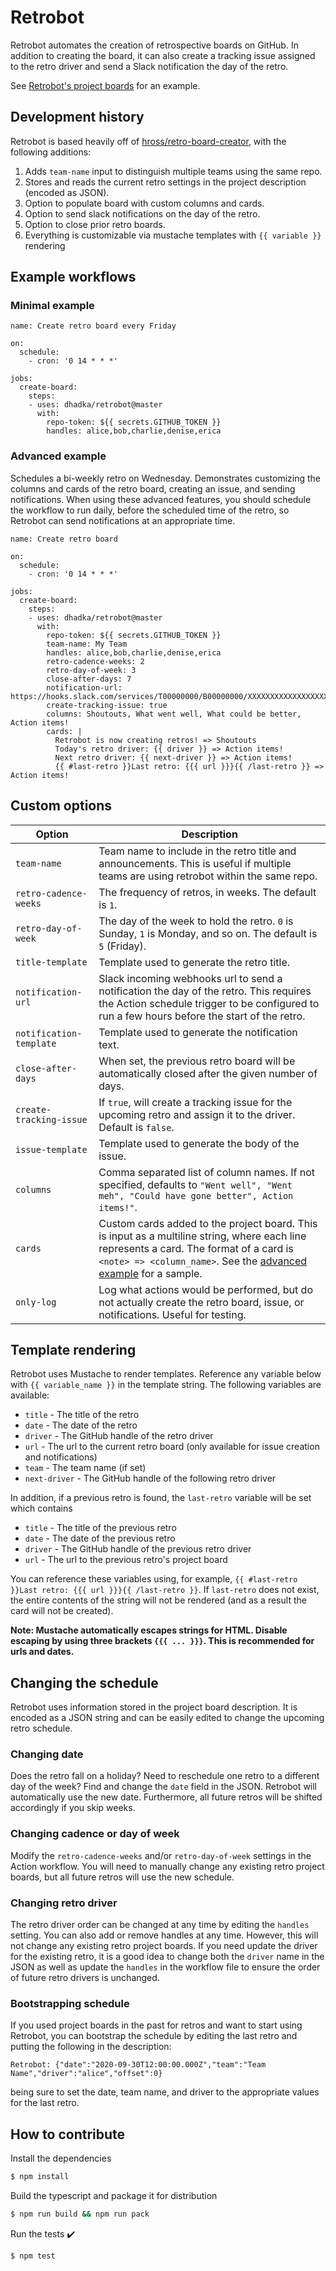 # Retrobot

Retrobot automates the creation of retrospective boards on GitHub.  In addition to creating the board, it can also create a tracking issue assigned to the retro driver and send a Slack notification the day of the retro.

See [Retrobot's project boards](https://github.com/dhadka/retrobot/projects) for an example.

## Development history

Retrobot is based heavily off of [hross/retro-board-creator](https://github.com/hross/retro-board-creator), with the following additions:

1. Adds `team-name` input to distinguish multiple teams using the same repo.
2. Stores and reads the current retro settings in the project description (encoded as JSON).
3. Option to populate board with custom columns and cards.
4. Option to send slack notifications on the day of the retro.
5. Option to close prior retro boards.
6. Everything is customizable via mustache templates with `{{ variable }}` rendering

## Example workflows

### Minimal example

```
name: Create retro board every Friday

on:
  schedule:
    - cron: '0 14 * * *'

jobs:
  create-board:
    steps:
    - uses: dhadka/retrobot@master
      with: 
        repo-token: ${{ secrets.GITHUB_TOKEN }}
        handles: alice,bob,charlie,denise,erica
```

### Advanced example

Schedules a bi-weekly retro on Wednesday.  Demonstrates customizing the columns and cards of the retro board, creating an issue, and sending notifications.  When using these advanced features, you should schedule the workflow to run daily, before the scheduled time of the retro, so Retrobot can send notifications at an appropriate time.

```
name: Create retro board

on:
  schedule:
    - cron: '0 14 * * *'

jobs:
  create-board:
    steps:
    - uses: dhadka/retrobot@master
      with: 
        repo-token: ${{ secrets.GITHUB_TOKEN }}
        team-name: My Team
        handles: alice,bob,charlie,denise,erica
        retro-cadence-weeks: 2
        retro-day-of-week: 3
        close-after-days: 7
        notification-url: https://hooks.slack.com/services/T00000000/B00000000/XXXXXXXXXXXXXXXXXXXXXXXX
        create-tracking-issue: true
        columns: Shoutouts, What went well, What could be better, Action items!
        cards: |
          Retrobot is now creating retros! => Shoutouts
          Today's retro driver: {{ driver }} => Action items!
          Next retro driver: {{ next-driver }} => Action items!
          {{ #last-retro }}Last retro: {{{ url }}}{{ /last-retro }} => Action items!
```

## Custom options

| Option        | Description    |
|---------------|----------------|
| `team-name`   | Team name to include in the retro title and announcements. This is useful if multiple teams are using retrobot within the same repo. |
| `retro-cadence-weeks` | The frequency of retros, in weeks.  The default is `1`. |
| `retro-day-of-week`   | The day of the week to hold the retro. `0` is Sunday, `1` is Monday, and so on.  The default is `5` (Friday). |
| `title-template`      | Template used to generate the retro title. |
| `notification-url`    | Slack incoming webhooks url to send a notification the day of the retro.  This requires the Action schedule trigger to be configured to run a few hours before the start of the retro. |
| `notification-template` |  Template used to generate the notification text. |
| `close-after-days`      | When set, the previous retro board will be automatically closed after the given number of days. |
| `create-tracking-issue` | If `true`, will create a tracking issue for the upcoming retro and assign it to the driver.  Default is `false`. |
| `issue-template`        | Template used to generate the body of the issue. |
| `columns`               | Comma separated list of column names. If not specified, defaults to `"Went well", "Went meh", "Could have gone better", Action items!"`. |
| `cards`                 | Custom cards added to the project board.  This is input as a multiline string, where each line represents a card.  The format of a card is `<note> => <column_name>`.  See the [advanced example](#advanced-example) for a sample. |
| `only-log` | Log what actions would be performed, but do not actually create the retro board, issue, or notifications.  Useful for testing. |

## Template rendering

Retrobot uses Mustache to render templates.  Reference any variable below with `{{ variable_name }}` in the template string.  The following variables are available:

* `title` - The title of the retro
* `date` - The date of the retro
* `driver` - The GitHub handle of the retro driver
* `url` - The url to the current retro board (only available for issue creation and notifications)
* `team` - The team name (if set)
* `next-driver` - The GitHub handle of the following retro driver

In addition, if a previous retro is found, the `last-retro` variable will be set which contains

* `title` - The title of the previous retro
* `date` - The date of the previous retro
* `driver` - The GitHub handle of the previous retro driver
* `url` - The url to the previous retro's project board

You can reference these variables using, for example, `{{ #last-retro }}Last retro: {{{ url }}}{{ /last-retro }}`.  If `last-retro` does not exist, the entire contents of the string will not be rendered (and as a result the card will not be created).

**Note: Mustache automatically escapes strings for HTML. Disable escaping by using three brackets `{{{ ... }}}`.  This is recommended for urls and dates.**

## Changing the schedule

Retrobot uses information stored in the project board description.  It is encoded as a JSON string and can be easily edited to change the upcoming retro schedule.

### Changing date

Does the retro fall on a holiday?  Need to reschedule one retro to a different day of the week?  Find and change the `date` field in the JSON.  Retrobot will automatically use the new date.  Furthermore, all future retros will be shifted accordingly if you skip weeks.

### Changing cadence or day of week

Modify the `retro-cadence-weeks` and/or `retro-day-of-week` settings in the Action workflow.  You will need to manually change any existing retro project boards, but all future retros will use the new schedule.

### Changing retro driver

The retro driver order can be changed at any time by editing the `handles` setting.  You can also add or remove handles at any time.  However, this will not change any existing retro project boards.  If you need update the driver for the existing retro, it is a good idea to change both the `driver` name in the JSON as well as update the `handles` in the workflow file to ensure the order of future retro drivers is unchanged.

### Bootstrapping schedule

If you used project boards in the past for retros and want to start using Retrobot, you can bootstrap the schedule by editing the last retro and putting the following in the description:

```
Retrobot: {"date":"2020-09-30T12:00:00.000Z","team":"Team Name","driver":"alice","offset":0}
```

being sure to set the date, team name, and driver to the appropriate values for the last retro.

## How to contribute

Install the dependencies  
```bash
$ npm install
```

Build the typescript and package it for distribution
```bash
$ npm run build && npm run pack
```

Run the tests :heavy_check_mark:  
```bash
$ npm test
```
